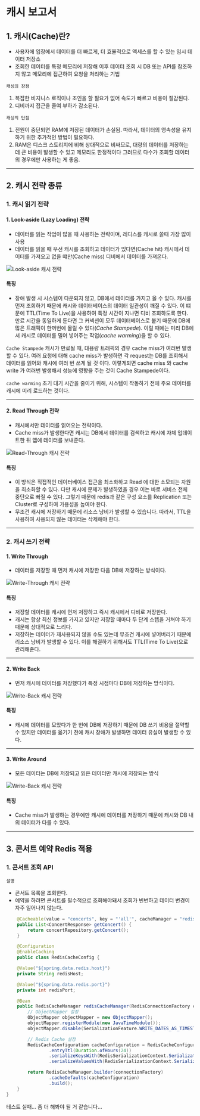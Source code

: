 # 캐시 보고서


## 1. 캐시(Cache)란?

- 사용자에 입장에서 데이터를 더 빠르게, 더 효율적으로 액세스를 할 수 있는 임시 데이터 저장소
- 조회한 데이터를 특정 메모리에 저장해 이후 데이터 조회 시 DB 또는 API를 참조하지 않고 메모리에 접근하여 요청을 처리하는 기법

`캐싱의 장점`
1. 복잡한 비지니스 로직이나 조인을 할 필요가 없어 속도가 빠르고 비용이 절감된다.
2. 디비까지 접근을 줄여 부하가 감소된다.

`캐싱의 단점`
1. 전원이 중단되면 RAM에 저장된 데이터가 손실됨. 따라서, 데이터의 영속성을 유지하기 위한 추가적인 방법이 필요하다.
2.  RAM은 디스크 스토리지에 비해 상대적으로 비싸므로, 대량의 데이터를 저장하는 데 큰 비용이 발생할 수 있고 메모리도 한정적이다 그러므로 다수가 조회할 데이터의 경우에만 사용하는 게 좋음. 


---
## 2. 캐시 전략 종류

### 1. 캐시 읽기 전략
#### 1. Look-aside (Lazy Loading) 전략
- 데이터를 읽는 작업이 많을 때 사용하는 전략이며, 레디스를 캐시로 쓸때 가장 많이 사용
- 데이터를 읽을 때 우선 캐시를 조회하고 데이터가 있다면(Cache hit) 캐시에서 데이터를 가져오고 없을 떄만(Cache miss) 디비에서 데이터를 가져온다.

![Look-aside 캐시 전략](image/캐시보고서/Look-aside.png)

#### 특징
- 장애 발생 시 시스템이 다운되지 않고, DB에서 데이터를 가지고 올 수 있다. 캐시를 먼저 조회하기 때문에 캐시와 데이터베이스의 데이터 일관성이 깨질 수 있다. 이 떄문에 TTL(Time To Live)을 사용하여 특정 시간이 지나면 디비 조회하도록 한다. 만료 시간을 동일하게 둔다면 그 커넥션이 모두 데이터베이스로 붙기 때문에 DB에 많은 트래픽이 한꺼번에 몰릴 수 있다(*Cache Stampede*). 이럴 때에는 미리 DB에서 캐시로 데이터를 밀어 넣어주는 작업(*cache warming*)을 할 수 있다.

`Cache Stampede`
캐시가 만료될 때, 대용량 트래픽의 경우 cache miss가 여러번 발생할 수 있다. 여러 요청에 대해 cache miss가 발생하면 각 request는 DB를 조회해서 데이터를 읽어와 캐시에 여러 번 쓰게 될 것 이다. 이렇게되면 cache miss 와 cache write 가 여러번 발생해서 성능에 영향을 주는 것이 Cache Stampede이다.

`cache warming`
초기 대기 시간을 줄이기 위해, 시스템이 작동하기 전에 주요 데이터를 캐시에 미리 로드하는 것이다.

---

#### 2. Read Through 전략
- 캐시에서만 데이터를 읽어오는 전략이다.
- Cache miss가 발생한다면 캐시는 DB에서 데이터를 검색하고 캐시에 자체 업데이트한 뒤 앱에 데이터를 보내준다.

![Read-Through 캐시 전략](image/캐시보고서/Read-Through.png)

#### 특징
- 이 방식은 직접적인 데이터베이스 접근을 최소화하고 Read 에 대한 소모되는 자원을 최소화할 수 있다. 다만 캐시에 문제가 발생하였을 경우 이는 바로 서비스 전체 중단으로 빠질 수 있다. 그렇기 때문에 redis과 같은 구성 요소를 Replication 또는 Cluster로 구성하여 가용성을 높여야 한다. 
- 무조건 캐시에 저장하기 때문에 리소스 낭비가 발생할 수 있습니다. 따라서, TTL을 사용하여 사용되지 않는 데이터는 삭제해야 한다.

---
### 2. 캐시 쓰기 전략
#### 1. Write Through
- 데이터를 저장할 때 먼저 캐시에 저장한 다음 DB에 저장하는 방식이다.

![Write-Through 캐시 전략](image/캐시보고서/Write-Through.png)

#### 특징
- 저장할 데이터를 캐시에 먼저 저장하고 즉시 캐시에서 디비로 저장한다.
- 캐시는 항상 최신 정보를 가지고 있지만 저장할 때마다 두 단계 스텝을 거쳐야 하기 때문에 상대적으로 느리다.
- 저장하는 데이터가 재사용되지 않을 수도 있는데 무조건 캐시에 넣어버리기 때문에 리소스 낭비가 발생할 수 있다. 이를 해결하기 위해서도 TTL(Time To Live)으로 관리해준다.

---

#### 2. Write Back
- 먼저 캐시에 데이터를 저장했다가 특정 시점마다 DB에 저장하는 방식이다.

![Write-Back 캐시 전략](image/캐시보고서/Write-Back.png)

#### 특징 
- 캐시에 데이터를 모았다가 한 번에 DB에 저장하기 때문에 DB 쓰기 비용을 절약할 수 있지만 데이터를 옮기기 전에 캐시 장애가 발생하면 데이터 유실이 발생할 수 있다.

---

#### 3. Write Around
-  모든 데이터는 DB에 저장되고 읽은 데이터만 캐시에 저장되는 방식

![Write-Back 캐시 전략](image/캐시보고서/Write-Around.png)

#### 특징
- Cache miss가 발생하는 경우에만 캐시에 데이터를 저장하기 때문에 캐시와 DB 내의 데이터가 다를 수 있다.


--- 
## 3. 콘서트 예약 Redis 적용

### 1. 콘서트 조회 API 
`설명`
- 콘서트 목록을 조회한다.
- 예약을 하려면 콘서트를 필수적으로 조회해야돼서 조회가 빈번하고 데이터 변경이 자주 일어나지 않는다.

```java
    @Cacheable(value = "concerts", key = "'all'", cacheManager = "redisCacheManager")
    public List<ConcertResponse> getConcert() {
        return concertRepository.getConcert();
    }
```

```java
    @Configuration
    @EnableCaching
    public class RedisCacheConfig {

    @Value("${spring.data.redis.host}")
    private String redisHost;

    @Value("${spring.data.redis.port}")
    private int redisPort;

    @Bean
    public RedisCacheManager redisCacheManager(RedisConnectionFactory connectionFactory) {
        // ObjectMapper 설정
        ObjectMapper objectMapper = new ObjectMapper();
        objectMapper.registerModule(new JavaTimeModule());
        objectMapper.disable(SerializationFeature.WRITE_DATES_AS_TIMESTAMPS);

        // Redis Cache 설정
        RedisCacheConfiguration cacheConfiguration = RedisCacheConfiguration.defaultCacheConfig()
                .entryTtl(Duration.ofHours(24))
                .serializeKeysWith(RedisSerializationContext.SerializationPair.fromSerializer(new StringRedisSerializer()))
                .serializeValuesWith(RedisSerializationContext.SerializationPair.fromSerializer(new GenericJackson2JsonRedisSerializer(objectMapper)));

        return RedisCacheManager.builder(connectionFactory)
                .cacheDefaults(cacheConfiguration)
                .build();
    }
}
```

테스트 실패... 좀 더 해봐야 될 거 같습니다...